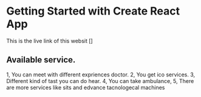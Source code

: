 # Getting Started with Create React App

This is the live link of this websit []

## Available service.

1, You can meet with different expriences doctor.
2, You get ico services.
3, Different kind of tast you can do hear.
4, You can take ambulance,
5, There are more services like sits and edvance tacnologecal machines

